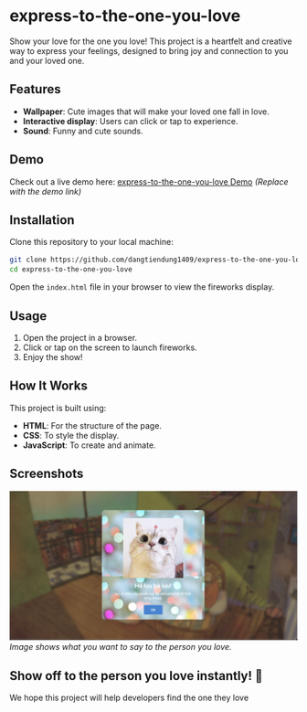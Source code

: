 # express-to-the-one-you-love

Show your love for the one you love! This project is a heartfelt and creative way to express your feelings, designed to bring joy and connection to you and your loved one.

## Features

- **Wallpaper**: Cute images that will make your loved one fall in love.
- **Interactive display**: Users can click or tap to experience.
- **Sound**: Funny and cute sounds.

## Demo

Check out a live demo here: [express-to-the-one-you-love Demo](https://dangtiendung1409.github.io/express-to-the-one-you-love/) *(Replace with the demo link)*

## Installation

Clone this repository to your local machine:

```bash
git clone https://github.com/dangtiendung1409/express-to-the-one-you-love.git
cd express-to-the-one-you-love
```

Open the `index.html` file in your browser to view the fireworks display.

## Usage

1. Open the project in a browser.
2. Click or tap on the screen to launch fireworks.
3. Enjoy the show!

## How It Works

This project is built using:

- **HTML**: For the structure of the page.
- **CSS**: To style the display.
- **JavaScript**: To create and animate.

## Screenshots

![Express To The One You Love](image/express-to-the-one-you-love.png)  
*Image shows what you want to say to the person you love.*

## Show off to the person you love instantly! 💖

We hope this project will help developers find the one they love
